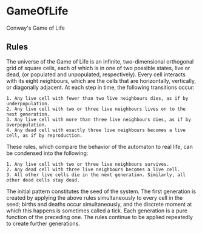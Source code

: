 # GameOfLife

Conway's Game of Life

## Rules

The universe of the Game of Life is an infinite, two-dimensional orthogonal grid of square cells, each of which is in one of two possible states, live or dead, (or populated and unpopulated, respectively). Every cell interacts with its eight neighbours, which are the cells that are horizontally, vertically, or diagonally adjacent. At each step in time, the following transitions occur:

	1. Any live cell with fewer than two live neighbours dies, as if by underpopulation.
	2. Any live cell with two or three live neighbours lives on to the next generation.
	3. Any live cell with more than three live neighbours dies, as if by overpopulation.
	4. Any dead cell with exactly three live neighbours becomes a live cell, as if by reproduction.

These rules, which compare the behavior of the automaton to real life, can be condensed into the following:

	1. Any live cell with two or three live neighbours survives.
	2. Any dead cell with three live neighbours becomes a live cell.
	3. All other live cells die in the next generation. Similarly, all other dead cells stay dead.

The initial pattern constitutes the seed of the system. The first generation is created by applying the above rules simultaneously to every cell in the seed; births and deaths occur simultaneously, and the discrete moment at which this happens is sometimes called a tick. Each generation is a pure function of the preceding one. The rules continue to be applied repeatedly to create further generations.
